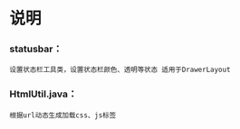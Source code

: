 # 说明  

### statusbar：  
	设置状态栏工具类，设置状态栏颜色、透明等状态 适用于DrawerLayout 

### HtmlUtil.java：  
	根据url动态生成加载css、js标签  

